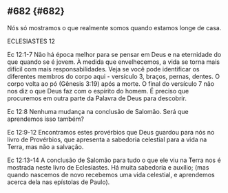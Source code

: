## #682 {#682}

Nós só mostramos o que realmente somos quando estamos longe de casa.

ECLESIASTES 12

Ec 12:1-7 Não há época melhor para se pensar em Deus e na eternidade do que quando se é jovem. À medida que envelhecemos, a vida se torna mais difícil com mais responsabilidades. Veja se você pode identificar os diferentes membros do corpo aqui - versículo 3, braços, pernas, dentes. O corpo volta ao pó (Gênesis 3:19) após a morte. O final do versículo 7 não nos diz o que Deus faz com o espírito do homem. É preciso que procuremos em outra parte da Palavra de Deus para descobrir.

Ec 12:8 Nenhuma mudança na conclusão de Salomão. Será que aprendemos isso também?

Ec 12:9-12 Encontramos estes provérbios que Deus guardou para nós no livro de Provérbios, que apresenta a sabedoria celestial para a vida na Terra, mas não a salvação.

Ec 12:13-14 A conclusão de Salomão para tudo o que ele viu na Terra nos é mostrada neste livro de Eclesiastes. Há muita sabedoria e auxílio; (mas quando nascemos de novo recebemos uma vida celestial, e aprendemos acerca dela nas epístolas de Paulo).